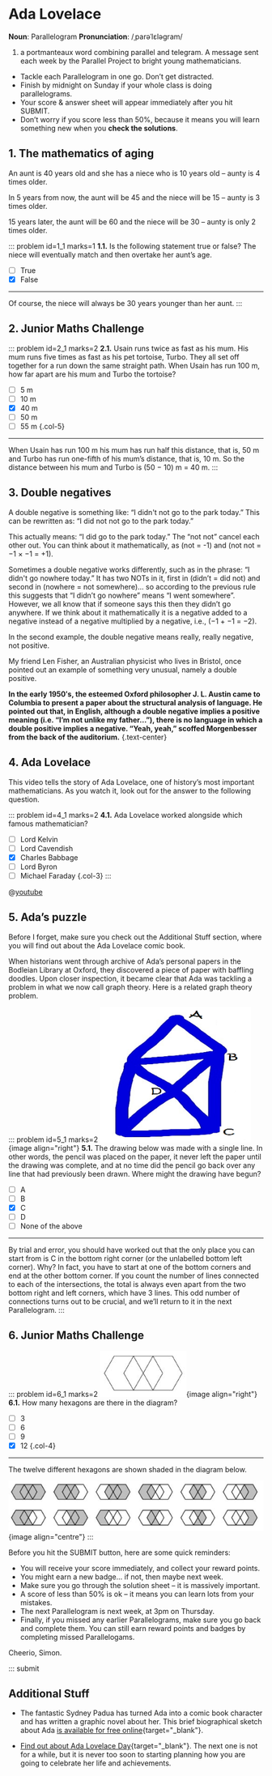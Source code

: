 # Ada Lovelace

<div class="dictionary">

__Noun__: Parallelogram
__Pronunciation__: /ˌparəˈlɛləɡram/

1. a portmanteaux word combining parallel and telegram. A message sent each
week by the Parallel Project to bright young mathematicians.

</div>

*	Tackle each Parallelogram in one go. Don’t get distracted.
*	Finish by midnight on Sunday if your whole class is doing parallelograms.
*	Your score & answer sheet will appear immediately after you hit SUBMIT.
*	Don’t worry if you score less than 50%, because it means you will learn something new when you __check the solutions__.


## 1.	The mathematics of aging

An aunt is 40 years old and she has a niece who is 10 years old – aunty is 4 times older.

In 5 years from now, the aunt will be 45 and the niece will be 15 – aunty is 3 times older.

15 years later, the aunt will be 60 and the niece will be 30 – aunty is only 2 times older.

::: problem id=1_1 marks=1
__1.1.__ Is the following statement true or false? The niece will eventually match and then overtake her aunt’s age.

* [ ] True
* [x] False

---

Of course, the niece will always be 30 years younger than her aunt.
:::


## 2. Junior Maths Challenge
<!--- 2013 (11) --->

::: problem id=2_1 marks=2
__2.1.__ Usain runs twice as fast as his mum. His mum runs five times as fast as his pet tortoise, Turbo. They all set off together for a run down the same straight path. When Usain has run 100 m, how far apart are his mum and Turbo the tortoise?

* [ ] 5 m
* [ ] 10 m
* [x] 40 m
* [ ] 50 m
* [ ] 55 m
{.col-5}

---

When Usain has run 100 m his mum has run half this distance, that is, 50 m and Turbo has run one-fifth of his mum’s distance, that is, 10 m. So the distance between his mum and Turbo is
(50 − 10) m = 40 m.
:::


## 3. Double negatives

A double negative is something like: “I didn't not go to the park today.” This can be rewritten as: “I did not not go to the park today.”

This actually means: “I did go to the park today.”  The “not not” cancel each other out. You can think about it mathematically, as (not = -1) and (not not = −1 × −1 = +1).

Sometimes a double negative works differently, such as in the phrase: “I didn't go nowhere today.” It has two NOTs in it, first in (didn’t = did not) and second in (nowhere = not somewhere)... so according to the previous rule this suggests that “I didn’t go nowhere” means “I went somewhere”. However, we all know that if someone says this then they didn’t go anywhere. If we think about it mathematically it is a negative added to a negative instead of a negative multiplied by a negative, i.e., (−1 + −1 = −2).

In the second example, the double negative means really, really negative, not positive.

My friend Len Fisher, an Australian physicist who lives in Bristol, once pointed out an example of something very unusual, namely a double positive.

__In the early 1950′s, the esteemed Oxford philosopher J. L. Austin came to Columbia to present a paper about the structural analysis of language. He pointed out that, in English, although a double negative implies a positive meaning (i.e. “I’m not unlike my father…”), there is no language in which a double positive implies a negative. “Yeah, yeah,” scoffed Morgenbesser from the back of the auditorium.__
{.text-center}  


## 4. Ada Lovelace

This video tells the story of Ada Lovelace, one of history’s most important mathematicians. As you watch it, look out for the answer to the following question.

::: problem id=4_1 marks=2
__4.1.__ Ada Lovelace worked alongside which famous mathematician?

* [ ] Lord Kelvin
* [ ] Lord Cavendish
* [x] Charles Babbage
* [ ] Lord Byron
* [ ] Michael Faraday
{.col-3}
:::

@[youtube](xiZozgCLHc4?rel=0)


## 5. Ada’s puzzle

Before I forget, make sure you check out the Additional Stuff section, where you will find out about the Ada Lovelace comic book.

When historians went through archive of Ada’s personal papers in the Bodleian Library at Oxford, they discovered a piece of paper with baffling doodles. Upon closer inspection, it became clear that Ada was tackling a problem in what we now call graph theory. Here is a related graph theory problem.

::: problem id=5_1 marks=2
![](/resources/8-14-ada-lovelace/5-ada-puzzle.png){image align="right"}
__5.1.__ The drawing below was made with a single line. In other words, the pencil was placed on the paper, it never left the paper until the drawing was complete, and at no time did the pencil go back over any line that had previously been drawn. Where might the drawing have begun?

* [ ] A
* [ ] B
* [x] C
* [ ] D
* [ ] None of the above

---

By trial and error, you should have worked out that the only place you can start from is C in the bottom right corner (or the unlabelled bottom left corner). Why? In fact, you have to start at one of the bottom corners and end at the other bottom corner. If you count the number of lines connected to each of the intersections, the total is always even apart from the two bottom right and left corners, which have 3 lines. This odd number of connections turns out to be crucial, and we’ll return to it in the next Parallelogram.
:::


## 6. Junior Maths Challenge
<!--- 2013 (12) --->

::: problem id=6_1 marks=2
![](/resources/8-14-ada-lovelace/6-hexagons-answer.jpg){image align="right"}
__6.1.__ How many hexagons are there in the diagram?

* [ ] 3
* [ ] 6
* [ ] 9
* [x] 12
{.col-4}

---

The twelve different hexagons are shown shaded in the diagram below.

![](/resources/8-14-ada-lovelace/6-hexagons-solution.jpg){image align="centre"}
:::



Before you hit the SUBMIT button, here are some quick reminders:

*	You will receive your score immediately, and collect your reward points.
*	You might earn a new badge... if not, then maybe next week.
*	Make sure you go through the solution sheet – it is massively important.
*	A score of less than 50% is ok – it means you can learn lots from your mistakes.
*	The next Parallelogram is next week, at 3pm on Thursday.
*	Finally, if you missed any earlier Parallelograms, make sure you go back and complete them. You can still earn reward points and badges by completing missed Parallelogams.

Cheerio,
Simon.


::: submit


## Additional Stuff

* The fantastic Sydney Padua has turned Ada into a comic book character and has written a graphic novel about her. This brief biographical sketch about Ada [is available for free online](http://sydneypadua.com/2dgoggles/lovelace-the-origin-2/){target="_blank"}.

* [Find out about Ada Lovelace Day](https://findingada.com/){target="_blank"}. The next one is not for a while, but it is never too soon to starting planning how you are going to celebrate her life and achievements.
